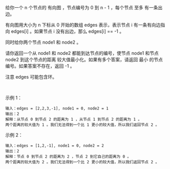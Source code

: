 给你一个 n 个节点的 有向图 ，节点编号为 0 到 n - 1 ，每个节点 至多 有一条出边。

有向图用大小为 n 下标从 0 开始的数组 edges 表示，表示节点 i 有一条有向边指向 edges[i] 。如果节点 i 没有出边，那么 edges[i] == -1 。

同时给你两个节点 node1 和 node2 。

请你返回一个从 node1 和 node2 都能到达节点的编号，使节点 node1 和节点 node2 到这个节点的距离 较大值最小化。如果有多个答案，请返回 最小 的节点编号。如果答案不存在，返回 -1 。

注意 edges 可能包含环。

 

示例 1：
```
输入：edges = [2,2,3,-1], node1 = 0, node2 = 1
输出：2
解释：从节点 0 到节点 2 的距离为 1 ，从节点 1 到节点 2 的距离为 1 。
两个距离的较大值为 1 。我们无法得到一个比 1 更小的较大值，所以我们返回节点 2 。
```
示例 2：
```
输入：edges = [1,2,-1], node1 = 0, node2 = 2
输出：2
解释：节点 0 到节点 2 的距离为 2 ，节点 2 到它自己的距离为 0 。
两个距离的较大值为 2 。我们无法得到一个比 2 更小的较大值，所以我们返回节点 2 。
```